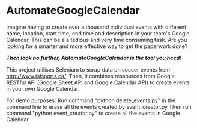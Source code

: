 # AutomateGoogleCalendar

Imagine having to create over a thousand individual events with different name, location, start time, end time and description in your team's Google Calendar. This can be a a tedious and very time consuming task. Are you looking for a smarter and more effective way to get the paperwork done? 

___Then look no further, AutomateGoogleCalendar is the tool you need!___

 

This project utilises Selenium to scrap data on soccer events from http://www.tsisports.ca/. Then, it combines ressources from Google RESTful API (Google Sheet API and Google Calendar API) to create events in your own Google Calendar. 




For demo purposes:
Run command "python delete_events.py" in the command line to erase all the events created by event_creator.py
Then run command "python event_creator.py" to create all the events in Google Calendar.
